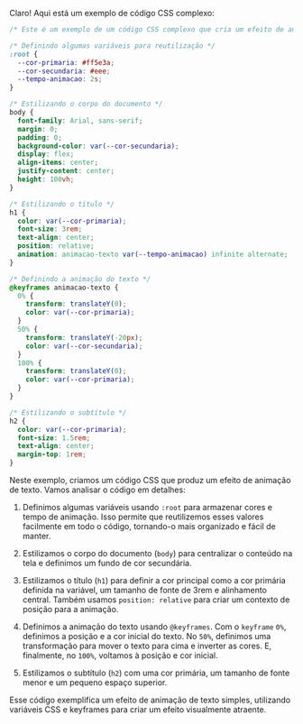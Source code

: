 Claro! Aqui está um exemplo de código CSS complexo:

```css
/* Este é um exemplo de um código CSS complexo que cria um efeito de animação de texto */

/* Definindo algumas variáveis para reutilização */
:root {
  --cor-primaria: #ff5e3a;
  --cor-secundaria: #eee;
  --tempo-animacao: 2s;
}

/* Estilizando o corpo do documento */
body {
  font-family: Arial, sans-serif;
  margin: 0;
  padding: 0;
  background-color: var(--cor-secundaria);
  display: flex;
  align-items: center;
  justify-content: center;
  height: 100vh;
}

/* Estilizando o título */
h1 {
  color: var(--cor-primaria);
  font-size: 3rem;
  text-align: center;
  position: relative;
  animation: animacao-texto var(--tempo-animacao) infinite alternate;
}

/* Definindo a animação do texto */
@keyframes animacao-texto {
  0% {
    transform: translateY(0);
    color: var(--cor-primaria);
  }
  50% {
    transform: translateY(-20px);
    color: var(--cor-secundaria);
  }
  100% {
    transform: translateY(0);
    color: var(--cor-primaria);
  }
}

/* Estilizando o subtítulo */
h2 {
  color: var(--cor-primaria);
  font-size: 1.5rem;
  text-align: center;
  margin-top: 1rem;
}
```

Neste exemplo, criamos um código CSS que produz um efeito de animação de texto. Vamos analisar o código em detalhes:

1. Definimos algumas variáveis usando `:root` para armazenar cores e tempo de animação. Isso permite que reutilizemos esses valores facilmente em todo o código, tornando-o mais organizado e fácil de manter.

2. Estilizamos o corpo do documento (`body`) para centralizar o conteúdo na tela e definimos um fundo de cor secundária.

3. Estilizamos o título (`h1`) para definir a cor principal como a cor primária definida na variável, um tamanho de fonte de 3rem e alinhamento central. Também usamos `position: relative` para criar um contexto de posição para a animação.

4. Definimos a animação do texto usando `@keyframes`. Com o `keyframe` `0%`, definimos a posição e a cor inicial do texto. No `50%`, definimos uma transformação para mover o texto para cima e inverter as cores. E, finalmente, no `100%`, voltamos à posição e cor inicial.

5. Estilizamos o subtítulo (`h2`) com uma cor primária, um tamanho de fonte menor e um pequeno espaço superior.

Esse código exemplifica um efeito de animação de texto simples, utilizando variáveis CSS e keyframes para criar um efeito visualmente atraente.